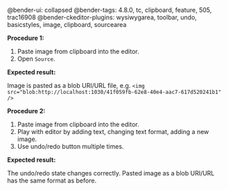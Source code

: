 @bender-ui: collapsed
@bender-tags: 4.8.0, tc, clipboard, feature, 505, trac16908
@bender-ckeditor-plugins: wysiwygarea, toolbar, undo, basicstyles, image, clipboard, sourcearea

**Procedure 1:**

1. Paste image from clipboard into the editor.
2. Open `Source`.
 
**Expected result:**

Image is pasted as a blob URI/URL file, e.g. `<img src="blob:http://localhost:1030/41f059fb-62e8-40e4-aac7-617d520241b1" />`

**Procedure 2:**

1. Paste image from clipboard into the editor.
2. Play with editor by adding text, changing text format, adding a new image.
3. Use undo/redo button multiple times.

**Expected result:**

The undo/redo state changes correctly.
Pasted image as a blob URI/URL has the same format as before.
